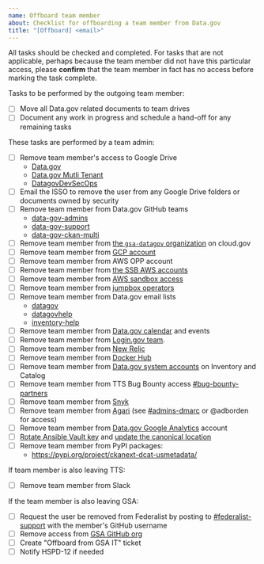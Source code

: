 ```yaml
---
name: Offboard team member
about: Checklist for offboarding a team member from Data.gov
title: "[Offboard] <email>"
---
```

All tasks should be checked and completed. For tasks that are not applicable, perhaps because the team member did not have this particular access, please **confirm** that the team member in fact has no access before marking the task complete.


Tasks to be performed by the outgoing team member:
- [ ] Move all Data.gov related documents to team drives
- [ ] Document any work in progress and schedule a hand-off for any remaining tasks

These tasks are performed by a team admin:
- [ ] Remove team member's access to Google Drive
  - [Data.gov](https://drive.google.com/drive/folders/0AMRwhrSyJ5R4Uk9PVA)
  - [Data.gov Mutli Tenant](https://drive.google.com/drive/folders/0ALb0g1S27SJPUk9PVA)
  - [DatagovDevSecOps](https://drive.google.com/drive/folders/1Ac1dUmzTLTsDv8A8TSyLzrXo1a7hm4NF)
- [ ] Email the ISSO to remove the user from any Google Drive folders or documents owned by security
- [ ] Remove team member from Data.gov GitHub teams
  - [data-gov-admins](https://github.com/orgs/GSA/teams/data-gov-admin/members)
  - [data-gov-support](https://github.com/orgs/GSA/teams/data-gov-support/members)
  - [data-gov-ckan-multi](https://github.com/orgs/GSA/teams/data-gov-ckan-multi/members)
- [ ] Remove team member from [the `gsa-datagov` organization](https://dashboard.fr.cloud.gov/cloud-foundry/2oBn9LBurIXUNpfmtZCQTCHnxUM/organizations/90047c5d-337f-4802-bd48-2149a4265040/users) on cloud.gov
- [ ] Remove team member from [GCP account](https://console.cloud.google.com/iam-admin/iam?project=tts-datagov)
- [ ] Remove team member from AWS OPP account
- [ ] Remove team member from [the SSB AWS accounts](https://github.com/18F/aws-admin/blob/main/terraform/datagov-iam.tf)
- [ ] Remove team member from [AWS sandbox access](https://github.com/GSA/datagov-iam/blob/main/README.md#new-users)
- [ ] Remove team member from [jumpbox operators](https://github.com/GSA/datagov-deploy/blob/master/ansible/group_vars/all/vars.yml)
- [ ] Remove team member from Data.gov email lists
  - [datagov](https://groups.google.com/a/gsa.gov/forum/#!forum/datagov)
  - [datagovhelp](https://groups.google.com/a/gsa.gov/forum/#!forum/datagovhelp)
  - [inventory-help](https://groups.google.com/a/gsa.gov/forum/#!forum/inventory-help)
- [ ] Remove team member from [Data.gov calendar](https://calendar.google.com/calendar/r/settings/calendar/Z3NhLmdvdl9zcjZ0NG52YjRhOTNjNnNzdHRxYXAzbjZtMEBncm91cC5jYWxlbmRhci5nb29nbGUuY29t) and events
- [ ] Remove team member from [Login.gov team](https://dashboard.int.identitysandbox.gov/teams/174).
- [ ] Remove team member from [New Relic](https://newrelic.com)
- [ ] Remove team member from [Docker Hub](https://cloud.docker.com/orgs/datagov/teams)
- [ ] Remove team member from [Data.gov system accounts](https://github.com/GSA/datagov-deploy/wiki/CKAN-commands#system-administrator-accounts) on Inventory and Catalog
- [ ] Remove team member from TTS Bug Bounty access [#bug-bounty-partners](https://gsa-tts.slack.com/messages/C5JQCD9PH)
- [ ] Remove team member from [Snyk](https://app.snyk.io/org/data.gov/manage/members)
- [ ] Remove team member from [Agari](https://gsa-tts.bp.agari.com/) (see [#admins-dmarc](https://gsa-tts.slack.com/archives/CNDTG5ML5) or @adborden for access)
- [ ] Remove team member from [Data.gov Google Analytics](https://analytics.google.com/analytics/web/#/a42145528w85560911p88728213/admin/suiteusermanagement/account) account
- [ ] [Rotate Ansible Vault key](https://github.com/GSA/datagov-deploy/wiki/Keypair-Rotation#ansible-vault) and [update the canonical location](https://docs.google.com/document/d/1detdsnIuwmqz6asrIfUWrmxCr56MGschY1yV0UeC_24/edit)
- [ ] Remove team member from PyPI packages:
  - https://pypi.org/project/ckanext-dcat-usmetadata/

If team member is also leaving TTS:
- [ ] Remove team member from Slack

If the team member is also leaving GSA:
- [ ] Request the user be removed from Federalist by posting to [#federalist-support](https://gsa-tts.slack.com/archives/C1NUUGTT5) with the member's GitHub username
- [ ] Remove access from [GSA GitHub org](https://github.com/GSA/GitHub-Administration/blob/master/README.md#removing-access-to-the-gsa-organization)
- [ ] Create "Offboard from GSA IT" ticket
- [ ] Notify HSPD-12 if needed

